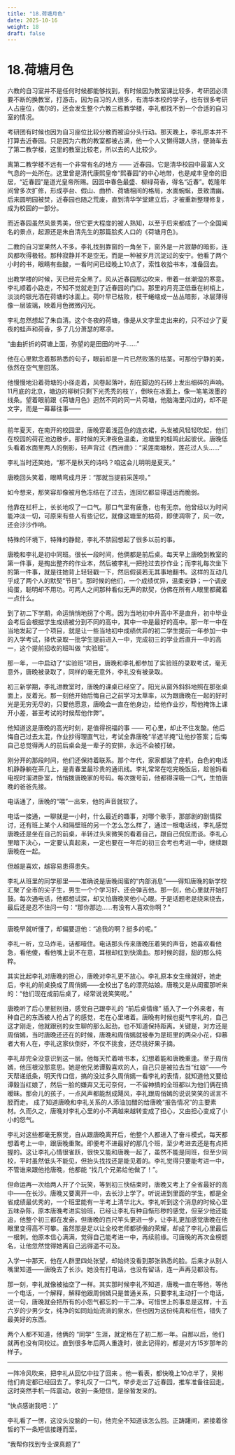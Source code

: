 ```yaml
---
title: "18.荷塘月色"
date: 2025-10-16
weight: 18
draft: false
---
```



# 18.荷塘月色

六教的自习室并不是任何时候都能够找到，有时候因为教室课比较多，考研团必须要不断的换教室，打游击。因为自习的人很多，有清华本校的学子，也有很多考研人占座位，偶尔的，还会发生整个六教三栋教学楼，李礼都找不到一个合适的自习室的情况。

考研团有时候也因为自习座位比较分散而被迫分头行动。那天晚上，李礼原本并不打算去近春园。只是因为六教的教室都被占满，他一个人又懒得跟人挤，便骑车去了第二教学楼，这里的教室比较老，所以去的人比较少。

离第二教学楼不远有一个非常有名的地方 —— 近春园。它是清华校园中最富人文气息的一处所在。这里曾是清代康熙皇帝“熙春园”的中心地带，也是咸丰皇帝的旧居，“近春园”是道光皇帝所赐。因园中春色最盛、柳绿荷香，得名“近春”。乾隆年间曾多次扩修，形成亭台、假山、曲桥、荷塘相间的格局，水面蜿蜒，景致清幽。后来圆明园被焚，近春园也随之荒废，直到清华学堂建立后，才被重新整理修复，成为校园的一部分。

而近春园虽然风景秀美，但它更大程度的被人熟知，以至于后来都成了一个全国闻名的景点，起源还是朱自清先生的那篇脍炙人口的《荷塘月色》。

二教的自习室果然人不多。李礼找到靠窗的一角坐下，窗外是一片寂静的暗影，连风都吹得极轻。那种寂静并不是空无，而是一种被岁月沉淀过的安宁。他看了两个小时的书，眼睛有些酸，一看时间已经晚上10点了，索性收拾书本，准备回去。

出教学楼的时候，天已经完全黑了。风从近春园那边吹来，带着一丝潮湿的寒意。李礼顺着小路走，不知不觉就走到了近春园的门口。那里的月亮正低垂在树梢上，淡淡的银光洒在荷塘的冰面上。荷叶早已枯败，枝干蜷缩成一丛丛暗影，冰层薄得像一层玻璃，映着月色微微闪光。

李礼忽然想起了朱自清。这个冬夜的荷塘，像是从文字里走出来的，只不过少了夏夜的蛙声和荷香，多了几分萧瑟的寒凉。

“曲曲折折的荷塘上面，弥望的是田田的叶子……”

他在心里默念着那熟悉的句子，眼前却是一片已然败落的枯茎。可那份宁静的美，依然在空气里回荡。

他慢慢地沿着荷塘的小径走着，风卷起落叶，刮在脚边的石砖上发出细碎的声响。11月底的北京，塘边的柳树只剩下光秃秃的枝丫，倒映在冰面上，像一笔笔泼墨的线条。望着眼前跟《荷塘月色》迥然不同的同一片荷塘，他脑海里闪过的，却不是文字，而是一幕幕往事——

---

前年夏天，在南开的校园里，唐晚穿着浅蓝色的连衣裙，头发被风轻轻吹起，他们在校园的荷花池边散步。那时候的天津夜色温柔，池塘里的蛙鸣此起彼伏。唐晚低头看着水面里两人的倒影，轻声背过《西洲曲》：“采莲南塘秋，莲花过人头……”

李礼当时还笑她，“那不是秋天的诗吗？咱这会儿明明是夏天。”

唐晚回头笑着，眼睛弯成月牙：“那就当提前采莲呗。”

如今想来，那笑容却像被月色冻结在了过去，连回忆都显得遥远而脆弱。

他靠在栏杆上，长长地叹了一口气。那口气里有疲惫，也有无奈。他曾经以为时间能冲淡一切，可原来有些人有些记忆，就像这塘里的枯荷，即使凋零了，风一吹，还会沙沙作响。

特殊的环境下，特殊的静懿，李礼不禁回想起了很多以前的事。

唐晚和李礼是初中同班。很长一段时间，他俩都是前后桌。每天早上唐晚到教室的第一件事，是掏出整齐的作业本，然后被李礼一把抢过去抄作业；而李礼每次坐下的第一件事，就是往她背上轻轻戳一下，然后假装若无其事地翻书。这样的互动几乎成了两个人的默契“节目”。那时候的他们，一个成绩优异，温柔安静；一个调皮捣蛋，聪明却不用功。可两人之间那种看似无声的默契，仿佛在所有人眼里都藏着一点什么。

到了初二下学期，命运悄悄地拐了个弯。因为当地初中升高中不是直升，初中毕业会考后会根据学生成绩被分到不同的高中，其中一中是最好的高中。那一年一中在当地发起了一个项目，就是让一些当地初中成绩优异的初二学生提前一年参加一中的入学考试，择优录取一批学生提前进入一中，完成初三的学业后直升一中的高一，这个提前招收的班叫做 “实验班”。

那一年，一中启动了“实验班”项目，唐晚和李礼都参加了实验班的录取考试，毫无意外，唐晚被录取了，同样的毫无意外，李礼没有被录取。

初三新学期，李礼进教室时，唐晚的课桌已经空了。阳光从窗外斜斜地照在那张桌面上，反着光。那一刻他开始后悔自己之前学习太草率，以为跟唐晚在一起的好时光是无穷无尽的，只要他愿意，唐晚会一直在他身边，给他作业抄，帮他掩饰上课开小差，甚至考试的时候帮他作弊”。

他知道这是唐晚的高光时刻，是值得祝福的事 —— 可心里，却止不住发酸。他后悔自己过去太混，作业抄得理直气壮，考试全靠唐晚“半遮半掩”让他抄答案；后悔自己总觉得两人的前后桌会是一辈子的安排，永远不会被打破。

刚分开的那段时间，他们还保持着联系。那个年代，家家都装了座机，白色的电话机静静躺在茶几上，是青春里最珍贵的通讯线。李礼常常在吃完晚饭后，趁爸妈看电视时溜进卧室，悄悄拨唐晚家的号码。每次拨号前，他都得深吸一口气，生怕唐晚的爸爸先接。

电话通了，唐晚的“喂”一出来，他的声音就软了。

电话一接通，一聊就是一小时，什么最近的趣事，对哪个歌手，那部剧的剧情探讨，还有班上某个人和隔壁班的另一个怎么怎么样了，通过一根电话线，李礼感觉唐晚还是坐在自己的前桌，半转过头来微笑的看着自己，跟自己侃侃而谈。李礼心里暗下决心，一定要认真起来，一定也要在一年后的初三会考也考进一中，继续跟唐晚在一起。

但越是喜欢，越容易患得患失。

李礼从班里的同学那里——准确说是唐晚闺蜜的“内部消息”——得知唐晚的新学校汇聚了全市的尖子生，男生一个个学习好、还会弹吉他。那一刻，他心里就开始打鼓。每次通电话，他都想试探，却又怕唐晚笑他小心眼。于是话题老是绕来绕去，最后还是忍不住问一句：“那你那边……有没有人喜欢你啊？”

---

唐晚早就听懂了，却偏要逗他：“追我的啊？挺多的呢。”

李礼一听，立马炸毛，话都噎住。电话那头传来唐晚压着笑的声音，她喜欢看他急，看他傻，看他嘴上说不在意，耳根却红到快滴血。那时候的甜，甜的那么纯粹。

其实比起李礼对唐晚的担心，唐晚对李礼更不放心。李礼原本女生缘就好，她走后，李礼的前桌换成了周俏嫣——全校出了名的漂亮姑娘。唐晚又是从闺蜜那听来的：“他们现在成前后桌了，经常说说笑笑呢。”

唐晚听了后心里挺别扭，感觉自己跟李礼的 “前后桌情缘” 插入了一个外来者，有种自己的东西被人抢占了的感觉，老在心里堵着。唐晚有时候也挺气李礼的，自己这才刚走，他就跟别的女生聊的那么起劲，也不知道保持距离。关键是，对方还是周俏嫣，当时唐晚还还在的时候，唐晚和周俏嫣就被奉为是班里的两朵小花，仰慕者大有人在，李礼这家伙倒好，不仅不挑食，还尽挑好果子摘。

李礼却完全没意识到这一层。他每天忙着啃书本，幻想着能和唐晚重逢。至于周俏嫣，他压根没那意思。她是他兄弟谭毅喜欢的人，自己只是被拉去当“红娘”——今天帮递纸条，明天传口信，搞的没过多久周俏嫣一看李礼的表情，就知道他又要给谭毅当红娘了，然后一脸的嫌弃又无可奈何，一不留神搞的全班都以为他们俩在搞暧昧。那会儿的孩子，一点风声都能刮成飓风，李礼跟周俏嫣的说说笑笑的谣言不胫而走。 成了知道唐晚和李礼关系的人添油加醋的给唐晚“报告情况”的主要素材。久而久之，唐晚对李礼心里的小不满越来越转变成了担心，又由担心变成了小小的怨气。

李礼对这些都毫无察觉，自从跟唐晚离开后，他整个人都进入了奋斗模式，每天都想着考上一中，跟唐晚重聚。即便考不进最好的那几个班，至少考进去还是有点把握的。这让李礼心情很雀跃，很快又能和唐晚一起了，虽然不能是同班，但至少同校，平时虽然低头不能见，但抬头找找还是能见着的。李礼觉得只要能考进一中，不管谁来跟他抢唐晚，他都能 “找几个兄弟给他做了！”。

但命运再一次给两人开了个玩笑，等到初三快结束时，唐晚又考上了全省最好的高中——在长沙。唐晚又要离开一中，去长沙上学了。听说进到里面的学生，都是全省成绩最优秀的，一个班里能有一半考上清华北大。李礼听到这个消息的时候心里五味杂陈，原本唐晚考进实验班，已经让李礼有种自惭形秽的感觉，但至少他还能追，他整个初三都在发奋。但唐晚的百尺竿头更进一步，让李礼更加感觉唐晚在他眼里变得高不可攀。虽然那是足以让全校老师都骄傲的荣耀，却成了李礼心里最后一根刺。他原本信心满满，觉得自己能考进一中，再续前缘。可唐晚的再次金榜题名，让他忽然觉得她离自己远得遥不可及。

入学一中那天，他在人群里四处张望，却始终没看到那张熟悉的脸。后来才从别人嘴里知道——唐晚去了长沙。她没有打电话，也没有留话，连一声再见都没有。

那一刻，李礼就像被抽空了一样。其实那时候李礼不知道，唐晚一直在等他，等他一个电话，一个解释，解释他跟周俏嫣只是普通关系，只要李礼主动打一个电话，说一句，唐晚就会把所有的小怨气都忘的一干二净。可惜世上的事总是这样，十五六岁的少男少女，纯净的如同灿灿流淌的泉水，但也因为这份纯真和任性，错失了最美好的东西。

两个人都不知道，他俩的 “同学” 生涯，就定格在了初二那一年。自那以后，他们就再也没有同校过。直到很多年后两人重逢时，彼此记得的，都是对方15岁那年的样子。

---

一阵冷风吹来，把李礼从回忆中拉了回来 。他一看表，都快晚上10点半了，吴彬他们肯定都已经回去了。李礼叹了一口气，举步走出了近春园，推车准备往回走。这时突然手机一阵震动，收到一条短信，是徐皙发来的。

“快点感谢我吧：)”

李礼看了一愣，这没头没脑的一句，他完全不知道该怎么回。正踌躇间，紧接着徐皙的下一条短信接踵而至。

“我帮你找到专业课真题了”
